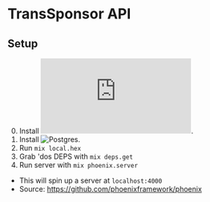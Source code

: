 # TransSponsor API

## Setup

0. Install ![Elixir](http://elixir-lang.org/install.html).
0. Install ![Postgres](https://www.postgresql.org/download/).
0. Run `mix local.hex`
0. Grab 'dos DEPS with `mix deps.get`
0. Run server with `mix phoenix.server`
  * This will spin up a server at `localhost:4000`
  * Source: https://github.com/phoenixframework/phoenix
